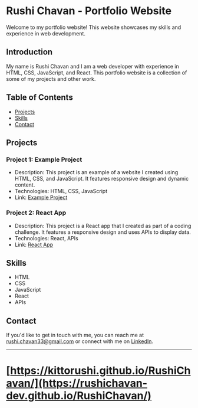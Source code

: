 
# Rushi Chavan - Portfolio Website

Welcome to my portfolio website! This website showcases my skills and experience in web development.

## Introduction

My name is Rushi Chavan and I am a web developer with experience in HTML, CSS, JavaScript, and React. This portfolio website is a collection of some of my projects and other work.

## Table of Contents

- [Projects](#projects)
- [Skills](#skills)
- [Contact](#contact)

## Projects

### Project 1: Example Project

- Description: This project is an example of a website I created using HTML, CSS, and JavaScript. It features responsive design and dynamic content.
- Technologies: HTML, CSS, JavaScript
- Link: [Example Project](https://github.com/kittorushi/example-project)

### Project 2: React App

- Description: This project is a React app that I created as part of a coding challenge. It features a responsive design and uses APIs to display data.
- Technologies: React, APIs
- Link: [React App](https://github.com/kittorushi/react-app)

## Skills

- HTML
- CSS
- JavaScript
- React
- APIs

## Contact

If you'd like to get in touch with me, you can reach me at rushi.chavan33@gmail.com or connect with me on [LinkedIn](https://www.linkedin.com/in/rushi-chavan/).

---
# [https://kittorushi.github.io/RushiChavan/](https://rushichavan-dev.github.io/RushiChavan/)
